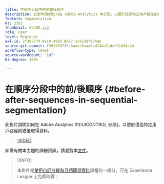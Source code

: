 ```yaml
---
title: 在順序分段中的前和後順序
description: 此影片說明如何在 Adobe Analytics 中分段，以便於僅從特定用戶路徑前或後取得資料。
feature: Segmentation
kt: 2303
thumbnail: 25400.jpg
role: User
level: Beginner
exl-id: 2f305779-9a19-4603-8be7-3a5e3bf634ab
source-git-commit: f59fdf873fc6aaee8aaa5bd244a31de931034c44
workflow-type: tm+mt
source-wordcount: '107'
ht-degree: 100%

---
```


# 在順序分段中的前/後順序 {#before-after-sequences-in-sequential-segmentation}

此影片說明如何在 Adobe Analytics 中[!UICONTROL 分段]，以便於僅從特定用戶路徑前或後取得資料。

>[!VIDEO](https://video.tv.adobe.com/v/25400/?quality=12)

如需有關本主題的詳細資訊，請瀏覽本[文件](https://experienceleague.adobe.com/docs/analytics/components/segmentation/segmentation-workflow/seg-sequential-build.html?lang=zh-Hant)。

>[!INFO]
>
> 本影片是[使用自訂分段和日期篩選資料](https://experienceleague.adobe.com/?recommended=Analytics-U-1-2021.1.filterdata)課程的一部分，可在 Experience League 上免費取得！
